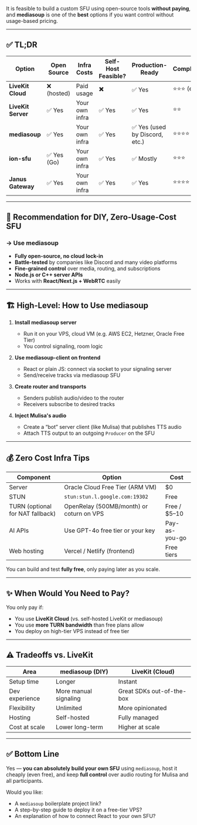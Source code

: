It is feasible to build a custom SFU using open-source tools **without paying**, and **mediasoup** is one of the **best** options if you want control without usage-based pricing.

---

## ✅ TL;DR

| Option             | Open Source | Infra Costs    | Self-Host Feasible? | Production-Ready              | Complexity |
| ------------------ | ----------- | -------------- | ------------------- | ----------------------------- | ---------- |
| **LiveKit Cloud**  | ❌ (hosted)  | Paid usage     | ✖️                  | ✅ Yes                         | ⭐⭐⭐ (easy) |
| **LiveKit Server** | ✅ Yes       | Your own infra | ✅ Yes               | ✅ Yes                         | ⭐⭐         |
| **mediasoup**      | ✅ Yes       | Your own infra | ✅ Yes               | ✅ Yes (used by Discord, etc.) | ⭐⭐⭐⭐       |
| **ion-sfu**        | ✅ Yes (Go)  | Your own infra | ✅ Yes               | ✅ Mostly                      | ⭐⭐⭐        |
| **Janus Gateway**  | ✅ Yes       | Your own infra | ✅ Yes               | ✅ Yes                         | ⭐⭐⭐⭐       |

---

## 🥇 Recommendation for DIY, Zero-Usage-Cost SFU

### → **Use mediasoup**

* **Fully open-source, no cloud lock-in**
* **Battle-tested** by companies like Discord and many video platforms
* **Fine-grained control** over media, routing, and subscriptions
* **Node.js or C++ server APIs**
* Works with **React/Next.js + WebRTC** easily

---

## 🏗️ High-Level: How to Use mediasoup

1. **Install mediasoup server**

   * Run it on your VPS, cloud VM (e.g. AWS EC2, Hetzner, Oracle Free Tier)
   * You control signaling, room logic

2. **Use mediasoup-client on frontend**

   * React or plain JS: connect via socket to your signaling server
   * Send/receive tracks via mediasoup SFU

3. **Create router and transports**

   * Senders publish audio/video to the router
   * Receivers subscribe to desired tracks

4. **Inject Mulisa's audio**

   * Create a “bot” server client (like Mulisa) that publishes TTS audio
   * Attach TTS output to an outgoing `Producer` on the SFU

---

## 💰 Zero Cost Infra Tips

| Component                        | Option                                   | Cost          |
| -------------------------------- | ---------------------------------------- | ------------- |
| Server                           | Oracle Cloud Free Tier (ARM VM)          | \$0           |
| STUN                             | `stun:stun.l.google.com:19302`           | Free          |
| TURN (optional for NAT fallback) | OpenRelay (500MB/month) or coturn on VPS | Free / \$5–10 |
| AI APIs                          | Use GPT-4o free tier or your key         | Pay-as-you-go |
| Web hosting                      | Vercel / Netlify (frontend)              | Free tiers    |

You can build and test **fully free**, only paying later as you scale.

---

## ✨ When Would You Need to Pay?

You only pay if:

* You use **LiveKit Cloud** (vs. self-hosted LiveKit or mediasoup)
* You use **more TURN bandwidth** than free plans allow
* You deploy on high-tier VPS instead of free tier

---

## ⚠️ Tradeoffs vs. LiveKit

| Area           | mediasoup (DIY)       | LiveKit (Cloud)           |
| -------------- | --------------------- | ------------------------- |
| Setup time     | Longer                | Instant                   |
| Dev experience | More manual signaling | Great SDKs out-of-the-box |
| Flexibility    | Unlimited             | More opinionated          |
| Hosting        | Self-hosted           | Fully managed             |
| Cost at scale  | Lower long-term       | Higher at scale           |

---

## ✅ Bottom Line

Yes — **you can absolutely build your own SFU** using `mediasoup`, host it cheaply (even free), and keep **full control** over audio routing for Mulisa and all participants.

Would you like:

* A `mediasoup` boilerplate project link?
* A step-by-step guide to deploy it on a free-tier VPS?
* An explanation of how to connect React to your own SFU?
